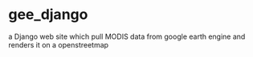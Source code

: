 # gee_django
a Django web site which pull MODIS data from google earth engine and renders it on a openstreetmap
